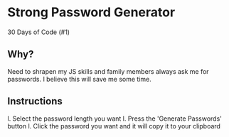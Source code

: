 # Strong Password Generator 
30 Days of Code (#1)

## Why?
Need to shrapen my JS skills and family members always ask me for passwords. I believe this will save me some time.

## Instructions
l. Select the password length you want
l. Press the 'Generate Passwords' button
l. Click the password you want and it will copy it to your clipboard
